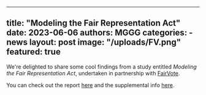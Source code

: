 ---
 title: "Modeling the Fair Representation Act"
 date: 2023-06-06
 authors: MGGG
 categories:
     - news
 layout: post
 image: "/uploads/FV.png"
 featured: true
 ---
 
 We're delighted to share some cool findings from a study entitled *Modeling the Fair Representation Act*, undertaken in 
 partnership with [FairVote](https://fairvote.org).
 
 You can check out the report [here](https://mggg.org/FRA-Report) and the supplemental info [here](https://mggg.org/FRA-Supplement).
